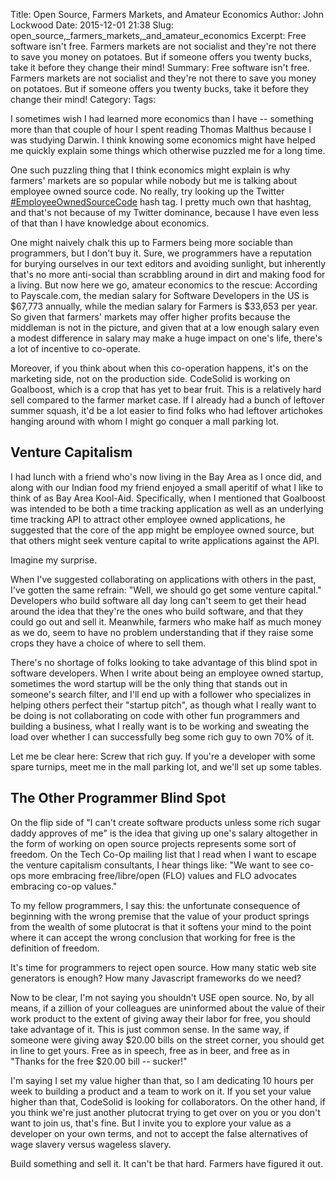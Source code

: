 Title: Open Source, Farmers Markets, and Amateur Economics
Author: John Lockwood
Date: 2015-12-01 21:38
Slug: open_source,_farmers_markets,_and_amateur_economics
Excerpt: Free software isn't free. Farmers markets are not socialist and they're not there to save you money on potatoes. But if someone offers you twenty bucks, take it before they change their mind!
Summary: Free software isn't free. Farmers markets are not socialist and they're not there to save you money on potatoes. But if someone offers you twenty bucks, take it before they change their mind!
Category: 
Tags:  

I sometimes wish I had learned more economics than I have -- something more than that couple of hour I spent reading Thomas Malthus because I was studying Darwin.  I think knowing some economics might have helped me quickly explain some things which otherwise puzzled me for a long time.

One such puzzling thing that I think economics might explain is why farmers' markets are so popular while nobody but me is talking about employee owned source code.  No really, try looking up the Twitter [#EmployeeOwnedSourceCode](https://twitter.com/hashtag/employeeownedsourcecode?src=hash) hash tag.  I pretty much own that hashtag, and that's not because of my Twitter dominance, because I have even less of that than I have knowledge about economics.

One might naively chalk this up to Farmers being more sociable than programmers, but I don't buy it.  Sure, we programmers have a reputation for burying ourselves in our text editors and avoiding sunlight, but inherently that's no more anti-social than scrabbling around in dirt and making food for a living.  But now here we go, amateur economics to the rescue: According to Payscale.com, the median salary for Software Developers in the US is \$67,773 annually, while the median salary for Farmers is \$33,653 per year.  So given that farmers' markets may offer higher profits because the middleman is not in the picture, and given that at a low enough salary even a modest difference in salary may make a huge impact on one's life, there's a lot of incentive to co-operate. 

Moreover, if you think about when this co-operation happens, it's on the marketing side, not on the production side.  CodeSolid is working on Goalboost, which is a crop that has yet to bear fruit.  This is a relatively hard sell compared to the farmer market case.  If I already had a bunch of leftover summer squash, it'd be a lot easier to find folks who had leftover artichokes hanging around with whom I might go conquer a mall parking lot.

## Venture Capitalism

I had lunch with a friend who's now living in the Bay Area as I once did, and along with our Indian food my friend enjoyed a small aperitif of what I like to think of as Bay Area Kool-Aid.  Specifically, when I mentioned that Goalboost was intended to be both a time tracking application as well as an underlying time tracking API to attract other employee owned applications, he suggested that the core of the app might be employee owned source, but that others might seek venture capital to write applications against the API.

Imagine my surprise.

When I've suggested collaborating on applications with others in the past, I've gotten the same refrain:  "Well, we should go get some venture capital."  Developers who build software all day long can't seem to get their head around the idea that they're the ones who build software, and that they could go out and sell it. Meanwhile, farmers who make half as much money as we do, seem to have no problem understanding that if they raise some crops they have a choice of where to sell them.

There's no shortage of folks looking to take advantage of this blind spot in software developers.  When I write about being an employee owned startup, sometimes the word startup will be the only thing that stands out in someone's search filter, and I'll end up with a follower who specializes in helping others perfect their "startup pitch", as though what I really want to be doing is not collaborating on code with other fun programmers and building a business, what I really want is to be working and sweating the load over whether I can successfully beg some rich guy to own 70% of it.

Let me be clear here:  Screw that rich guy. If you're a developer with some spare turnips, meet me in the mall parking lot, and we'll set up some tables.

## The Other Programmer Blind Spot

On the flip side of "I can't create software products unless some rich sugar daddy approves of me" is the idea that giving up one's salary altogether in the form of working on open source projects represents some sort of freedom.  On the Tech Co-Op mailing list that I read when I want to escape the venture capitalism consultants, I hear things like:  "We want to see co-ops more embracing
free/libre/open (FLO) values and FLO advocates embracing co-op values."

To my fellow programmers, I say this:  the unfortunate consequence of beginning with the wrong premise that the value of your product springs from the wealth of some plutocrat is that it softens your mind to the point where it can accept the wrong conclusion that working for free is the definition of freedom. 

It's time for programmers to reject open source.  How many static web site generators is enough?  How many Javascript frameworks do we need?

Now to be clear, I'm not saying you shouldn't USE open source.  No, by all means, if a zillion of your colleagues are uninformed about the value of their work product to the extent of giving away their labor for free, you should take advantage of it.  This is just common sense.  In the same way, if someone were giving away \$20.00 bills on the street corner, you should get in line to get yours.  Free as in speech, free as in beer, and free as in "Thanks for the free \$20.00 bill -- sucker!"

I'm saying I set my value higher than that, so I am dedicating 10 hours per week to building a product and a team to work on it.  If you set your value higher than that, CodeSolid is looking for collaborators.  On the other hand, if you think we're just another plutocrat trying to get over on you or you don't want to join us, that's fine.  But I invite you to explore your value as a developer on your own terms, and not to accept the false alternatives of wage slavery versus wageless slavery.  

Build something and sell it. It can't be that hard. Farmers have figured it out. 

